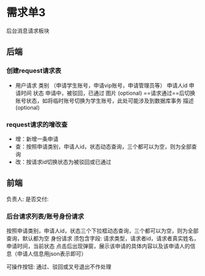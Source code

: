 # 需求单3

后台消息请求板块

## 后端

### 创建request请求表

* 用户请求
  类别 （申请学生账号，申请vip账号，申请管理员等）
  申请人id
  申请时间
  状态 申请中，被驳回，已通过
  图片 (optional)
  ==请求通过==后切换账号状态，如将临时账号切换为学生账号，此处可能涉及到数据库事务
  描述 (optional)

### request请求的增改查

* 增：新增一条申请
* 查：按照申请类别，申请人id，状态动态查询，三个都可以为空，则为全部查询
* 改：按请求id切换状态为被驳回或已通过

## 前端

负责人:
是否交付:

### 后台请求列表/账号身份请求

  按照申请类别，申请人id，状态三个下拉框动态查询，三个都可以为空，则为全部查询，默认都为空
  身份请求
  须包含字段: 请求类型，请求者id，请求者真实姓名，申请时间，当前状态
  点击后出现弹窗，展示该申请的具体内容以及该申请人的信息（申请人信息用json表示即可）

  可操作按钮: 通过、驳回或叉号退出不作处理
